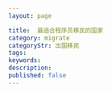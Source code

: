 ```yaml
---
layout: page

title:  最适合程序员移民的国家
category: migrate
categoryStr: 出国移民
tags:   
keywords:
description:
published: false
---
```


